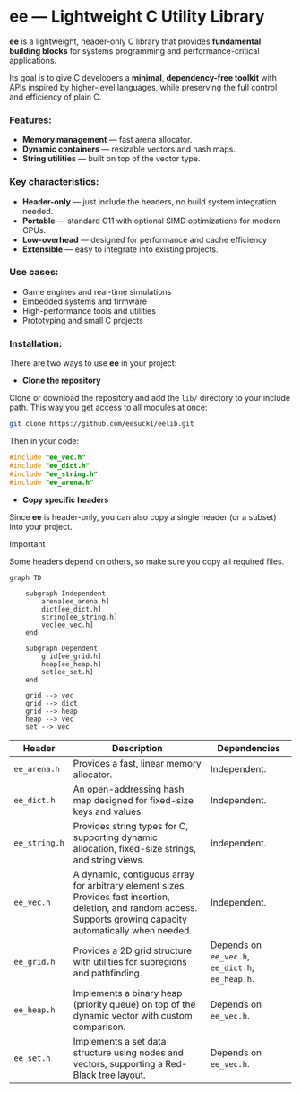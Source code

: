 # ee — Lightweight C Utility Library

**ee** is a lightweight, header-only C library that provides **fundamental building blocks** for systems programming and performance-critical applications.

Its goal is to give C developers a **minimal**, **dependency-free toolkit** with APIs inspired by higher-level languages, while preserving the full control and efficiency of plain C.

### **Features**:
- **Memory management** — fast arena allocator.
- **Dynamic containers** — resizable vectors and hash maps.
- **String utilities** — built on top of the vector type.  

### **Key characteristics**:  
- **Header-only** — just include the headers, no build system integration needed.  
- **Portable** — standard C11 with optional SIMD optimizations for modern CPUs.  
- **Low-overhead** — designed for performance and cache efficiency  
- **Extensible** — easy to integrate into existing projects.  

### **Use cases**:  
- Game engines and real-time simulations  
- Embedded systems and firmware  
- High-performance tools and utilities  
- Prototyping and small C projects

### **Installation**:

There are two ways to use **ee** in your project:

- **Clone the repository**

Clone or download the repository and add the ```lib/``` directory to your include path.
This way you get access to all modules at once:

```bash
git clone https://github.com/eesuck1/eelib.git
```

Then in your code:

```c
#include "ee_vec.h"
#include "ee_dict.h"
#include "ee_string.h"
#include "ee_arena.h"
```

- **Copy specific headers**

Since **ee** is header-only, you can also copy a single header (or a subset) into your project.

> [!IMPORTANT]  
> Some headers depend on others, so make sure you copy all required files.

```mermaid
graph TD

    subgraph Independent
        arena[ee_arena.h]
        dict[ee_dict.h]
        string[ee_string.h]
        vec[ee_vec.h]
    end

    subgraph Dependent
        grid[ee_grid.h]
        heap[ee_heap.h]
        set[ee_set.h]
    end

    grid --> vec
    grid --> dict
    grid --> heap
    heap --> vec
    set --> vec
```

| Header        | Description                                                                                       | Dependencies                          |
|---------------|---------------------------------------------------------------------------------------------------|---------------------------------------|
| `ee_arena.h`  | Provides a fast, linear memory allocator.                                                         | Independent.                           |
| `ee_dict.h`   | An open-addressing hash map designed for fixed-size keys and values.                              | Independent.                           |
| `ee_string.h` | Provides string types for C, supporting dynamic allocation, fixed-size strings, and string views. | Independent.                           |
| `ee_vec.h`    | A dynamic, contiguous array for arbitrary element sizes. Provides fast insertion, deletion, and random access. Supports growing capacity automatically when needed.      | Independent.                           |
| `ee_grid.h`   | Provides a 2D grid structure with utilities for subregions and pathfinding.                        | Depends on `ee_vec.h`, `ee_dict.h`, `ee_heap.h`.  |
| `ee_heap.h`   | Implements a binary heap (priority queue) on top of the dynamic vector with custom comparison.     | Depends on `ee_vec.h`.                            |
| `ee_set.h`    | Implements a set data structure using nodes and vectors, supporting a Red-Black tree layout.       | Depends on `ee_vec.h`.                            |
